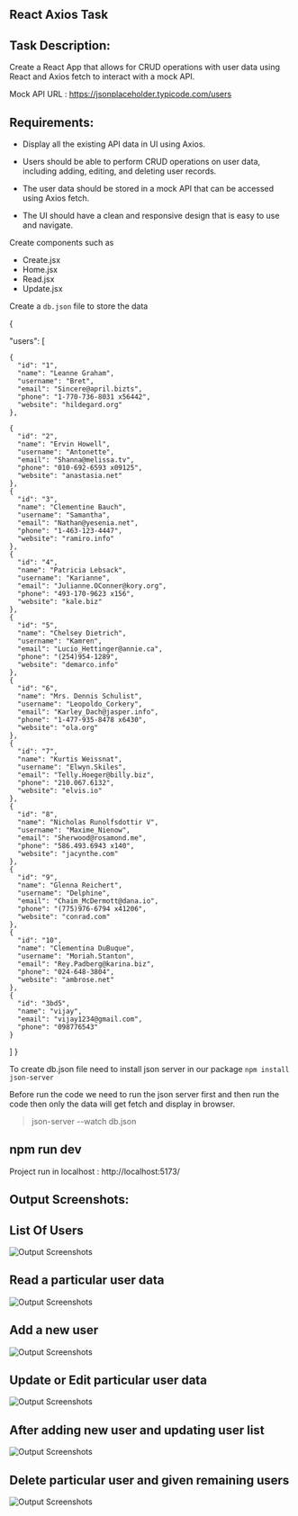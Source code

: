 ## React Axios Task

## Task Description:

Create a React App that allows for CRUD operations with user data using React and Axios fetch to interact with a mock API.

Mock API URL : https://jsonplaceholder.typicode.com/users

## Requirements:

- Display all the existing API data in UI using Axios.

- Users should be able to perform CRUD operations on user data, including adding, editing, and deleting user records.

- The user data should be stored in a mock API that can be accessed using Axios fetch.

- The UI should have a clean and responsive design that is easy to use and navigate.

Create components such as

- Create.jsx
- Home.jsx
- Read.jsx
- Update.jsx

Create a `db.json` file to store the data

{

 "users": [

    {
      "id": "1",
      "name": "Leanne Graham",
      "username": "Bret",
      "email": "Sincere@april.bizts",
      "phone": "1-770-736-8031 x56442",
      "website": "hildegard.org"
    },

    {
      "id": "2",
      "name": "Ervin Howell",
      "username": "Antonette",
      "email": "Shanna@melissa.tv",
      "phone": "010-692-6593 x09125",
      "website": "anastasia.net"
    },
    {
      "id": "3",
      "name": "Clementine Bauch",
      "username": "Samantha",
      "email": "Nathan@yesenia.net",
      "phone": "1-463-123-4447",
      "website": "ramiro.info"
    },
    {
      "id": "4",
      "name": "Patricia Lebsack",
      "username": "Karianne",
      "email": "Julianne.OConner@kory.org",
      "phone": "493-170-9623 x156",
      "website": "kale.biz"
    },
    {
      "id": "5",
      "name": "Chelsey Dietrich",
      "username": "Kamren",
      "email": "Lucio_Hettinger@annie.ca",
      "phone": "(254)954-1289",
      "website": "demarco.info"
    },
    {
      "id": "6",
      "name": "Mrs. Dennis Schulist",
      "username": "Leopoldo_Corkery",
      "email": "Karley_Dach@jasper.info",
      "phone": "1-477-935-8478 x6430",
      "website": "ola.org"
    },
    {
      "id": "7",
      "name": "Kurtis Weissnat",
      "username": "Elwyn.Skiles",
      "email": "Telly.Hoeger@billy.biz",
      "phone": "210.067.6132",
      "website": "elvis.io"
    },
    {
      "id": "8",
      "name": "Nicholas Runolfsdottir V",
      "username": "Maxime_Nienow",
      "email": "Sherwood@rosamond.me",
      "phone": "586.493.6943 x140",
      "website": "jacynthe.com"
    },
    {
      "id": "9",
      "name": "Glenna Reichert",
      "username": "Delphine",
      "email": "Chaim_McDermott@dana.io",
      "phone": "(775)976-6794 x41206",
      "website": "conrad.com"
    },
    {
      "id": "10",
      "name": "Clementina DuBuque",
      "username": "Moriah.Stanton",
      "email": "Rey.Padberg@karina.biz",
      "phone": "024-648-3804",
      "website": "ambrose.net"
    },
    {
      "id": "3bd5",
      "name": "vijay",
      "email": "vijay1234@gmail.com",
      "phone": "098776543"
    }
  ]
}

To create db.json file need to install json server in our package `npm install json-server`

Before run the code we need to run the json server first and then run the code then only the data will get fetch and display in browser.

> json-server --watch db.json


## npm run dev

Project run in localhost : http://localhost:5173/

## Output Screenshots:

## List Of Users

![Output Screenshots](./src/assets/list%20of%20users.png)

## Read a particular user data

![Output Screenshots](./src/assets/read-data.png)

## Add a new user

![Output Screenshots](./src/assets/addnew.png)

## Update or Edit particular user data

![Output Screenshots](./src/assets/update.png)

## After adding new user and updating user list

![Output Screenshots](./src/assets/addnew-update.png)

## Delete particular user and given remaining users

![Output Screenshots](./src/assets/delete.png)
